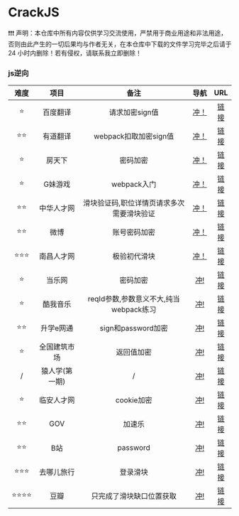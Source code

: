 # CrackJS
❗❗❗ 声明：本仓库中所有内容仅供学习交流使用，严禁用于商业用途和非法用途，否则由此产生的一切后果均与作者无关，在本仓库中下载的文件学习完毕之后请于 24 小时内删除！若有侵权，请联系我立即删除！

### js逆向



| 难度 |    项目    |                   备注                    |          导航           |                             URL                              |
| :--: | :--------: | :---------------------------------------: | :---------------------: | :----------------------------------------------------------: |
|  ⭐   |  百度翻译  |              请求加密sign值               |  [冲！](./01_百度翻译)  |               [链接](https://fanyi.baidu.com)                |
|  ⭐⭐  |  有道翻译  |           webpack扣取加密sign值           |  [冲！](./02_有道翻译)  |          [链接](http://fanyi.youdao.com/index.html)          |
|  ⭐   |   房天下   |                 密码加密                  |   [冲！](./03_房天下)   |              [链接](https://passport.fang.com/)              |
|  ⭐   |  G妹游戏   |                webpack入门                |  [冲！](./04_G妹游戏)   |              [链接](https://passport.gm99.com/)              |
|  ⭐⭐  | 中华人才网 | 滑块验证码,职位详情页请求多次需要滑块验证 | [冲！](./05_中华人才网) | [链接](http://www.zhrc.com/CompanyDetail.aspx?id=2622#1090265) |
|  ⭐⭐  |    微博    |               账号密码加密                |    [冲！](./06_微博)    | [链接](https://www.weibo.com/login.php/#_loginLayer_1701750554284) |
| ⭐⭐⭐  | 南昌人才网 |            极验初代滑块             | [冲！](./07_南昌人才网) | [链接](https://www.ncrczpw.com/index.php?m=&c=members&a=login) |
|  ⭐   |   当乐网   |                 密码加密                  |    [冲!](08_当乐网)     |         [链接](https://oauth.d.cn/auth/goLogin.html)         |
|  ⭐   |  酷我音乐  |  reqId参数,参数意义不大,纯当webpack练习   |   [冲!](09_酷我音乐)    |                   [链接](https://kuwo.cn/)                   |
| ⭐⭐ | 升学e网通 | sign和password加密 | [冲!](./10_升学e网通) | [链接](https://www.ewt360.com/site-www/home/page) |
|  ⭐  | 全国建筑市场 | 返回值加密 | [冲!](./10_全国建筑市场) | [链接](https://jzsc.mohurd.gov.cn/data/company) |
| / | 猿人学(第一期) | / | [冲!](./12_猿人学系列(第一期)) | [链接](https://match.yuanrenxue.cn) |
| ⭐ | 临安人才网 | cookie加密 | [冲!](./13_临安人才网) | [链接](https://www.lazpw.cn/) |
| ⭐⭐ | GOV | 加速乐 | [冲!](./14_gov) | [链接](https://www.mps.gov.cn/n2254098/n4904352/index_3497341_74.html) |
| ⭐⭐ | B站 | password | [冲!](./15_Bilibili) | [链接](https://space.bilibili.com) |
| ⭐⭐⭐ | 去哪儿旅行 | 登录滑块 | [冲!](./16_去哪儿旅行) | [链接](https://user.qunar.com/passport/login.jsp) |
| ⭐⭐⭐⭐ | 豆瓣 | 只完成了滑块缺口位置获取 | [冲!](./17_豆瓣) | [链接](https://www.douban.com/)|





